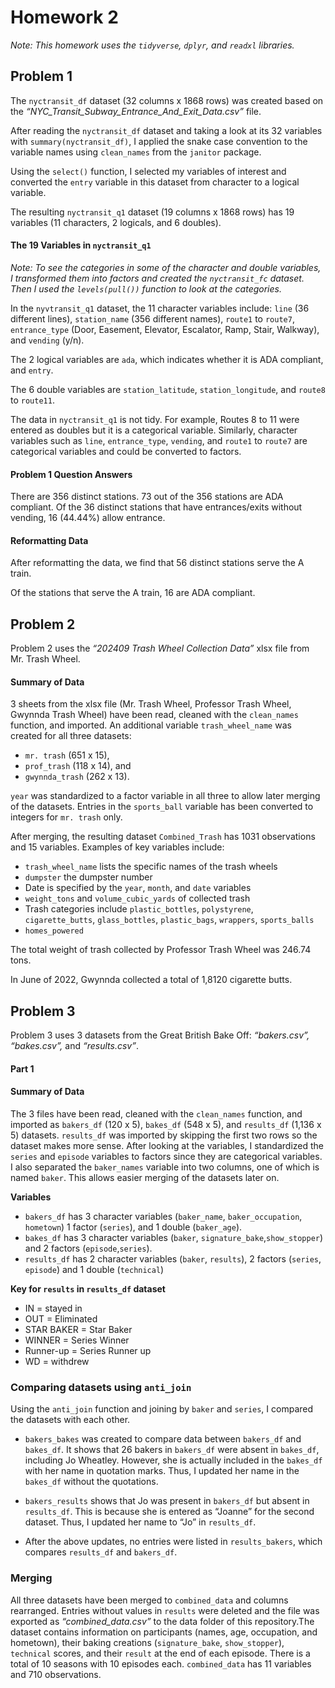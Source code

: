 Homework 2
================

*Note: This homework uses the `tidyverse`, `dplyr`, and `readxl`
libraries.*

## Problem 1

The `nyctransit_df` dataset (32 columns x 1868 rows) was created based
on the *“NYC_Transit_Subway_Entrance_And_Exit_Data.csv”* file.

After reading the `nyctransit_df` dataset and taking a look at its 32
variables with `summary(nyctransit_df)`, I applied the snake case
convention to the variable names using `clean_names` from the `janitor`
package.

Using the `select()` function, I selected my variables of interest and
converted the `entry` variable in this dataset from character to a
logical variable.

The resulting `nyctransit_q1` dataset (19 columns x 1868 rows) has 19
variables (11 characters, 2 logicals, and 6 doubles).

#### The 19 Variables in `nyctransit_q1`

*Note: To see the categories in some of the character and double
variables, I transformed them into factors and created the
`nyctransit_fc` dataset. Then I used the `levels(pull())` function to
look at the categories.*

In the `nyvtransit_q1` dataset, the 11 character variables include:
`line` (36 different lines), `station_name` (356 different names),
`route1` to `route7`, `entrance_type` (Door, Easement, Elevator,
Escalator, Ramp, Stair, Walkway), and `vending` (y/n).

The 2 logical variables are `ada`, which indicates whether it is ADA
compliant, and `entry`.

The 6 double variables are `station_latitude`, `station_longitude`, and
`route8` to `route11`.

The data in `nyctransit_q1` is not tidy. For example, Routes 8 to 11
were entered as doubles but it is a categorical variable. Similarly,
character variables such as `line`, `entrance_type`, `vending`, and
`route1` to `route7` are categorical variables and could be converted to
factors.

#### Problem 1 Question Answers

There are 356 distinct stations. 73 out of the 356 stations are ADA
compliant. Of the 36 distinct stations that have entrances/exits without
vending, 16 (44.44%) allow entrance.

#### Reformatting Data

After reformatting the data, we find that 56 distinct stations serve the
A train.

Of the stations that serve the A train, 16 are ADA compliant.

## Problem 2

Problem 2 uses the *“202409 Trash Wheel Collection Data”* xlsx file from
Mr. Trash Wheel.

#### Summary of Data

3 sheets from the xlsx file (Mr. Trash Wheel, Professor Trash Wheel,
Gwynnda Trash Wheel) have been read, cleaned with the `clean_names`
function, and imported. An additional variable `trash_wheel_name` was
created for all three datasets:

- `mr. trash` (651 x 15),
- `prof_trash` (118 x 14), and  
- `gwynnda_trash` (262 x 13).

`year` was standardized to a factor variable in all three to allow later
merging of the datasets. Entries in the `sports_ball` variable has been
converted to integers for `mr. trash` only.

After merging, the resulting dataset `Combined_Trash` has 1031
observations and 15 variables. Examples of key variables include:

- `trash_wheel_name` lists the specific names of the trash wheels
- `dumpster` the dumpster number
- Date is specified by the `year`, `month`, and `date` variables
- `weight_tons` and `volume_cubic_yards` of collected trash
- Trash categories include `plastic_bottles`, `polystyrene`,
  `cigarette_butts`, `glass_bottles`, `plastic_bags`, `wrappers`,
  `sports_balls`
- `homes_powered`

The total weight of trash collected by Professor Trash Wheel was 246.74
tons.

In June of 2022, Gwynnda collected a total of 1,8120 cigarette butts.

## Problem 3

Problem 3 uses 3 datasets from the Great British Bake Off:
*“bakers.csv”, “bakes.csv”,* and *“results.csv”*.

#### Part 1

#### Summary of Data

The 3 files have been read, cleaned with the `clean_names` function, and
imported as `bakers_df` (120 x 5), `bakes_df` (548 x 5), and
`results_df` (1,136 x 5) datasets. `results_df` was imported by skipping
the first two rows so the dataset makes more sense. After looking at the
variables, I standardized the `series` and `episode` variables to
factors since they are categorical variables. I also separated the
`baker_names` variable into two columns, one of which is named `baker`.
This allows easier merging of the datasets later on.

**Variables**

- `bakers_df` has 3 character variables (`baker_name`,
  `baker_occupation`, `hometown`) 1 factor (`series`), and 1 double
  (`baker_age`).
- `bakes_df` has 3 character variables (`baker`,
  `signature_bake`,`show_stopper`) and 2 factors (`episode`,`series`).
- `results_df` has 2 character variables (`baker`, `results`), 2 factors
  (`series`, `episode`) and 1 double (`technical`)

**Key for `results` in `results_df` dataset**

- IN = stayed in
- OUT = Eliminated
- STAR BAKER = Star Baker
- WINNER = Series Winner
- Runner-up = Series Runner up
- WD = withdrew

### Comparing datasets using `anti_join`

Using the `anti_join` function and joining by `baker` and `series`, I
compared the datasets with each other.

- `bakers_bakes` was created to compare data between `bakers_df` and
  `bakes_df`. It shows that 26 bakers in `bakers_df` were absent in
  `bakes_df`, including Jo Wheatley. However, she is actually included
  in the `bakes_df` with her name in quotation marks. Thus, I updated
  her name in the `bakes_df` without the quotations.

- `bakers_results` shows that Jo was present in `bakers_df` but absent
  in `results_df`. This is because she is entered as “Joanne” for the
  second dataset. Thus, I updated her name to “Jo” in `results_df`.

- After the above updates, no entries were listed in `results_bakers`,
  which compares `results_df` and `bakers_df`.

### Merging

All three datasets have been merged to `combined_data` and columns
rearranged. Entries without values in `results` were deleted and the
file was exported as *“combined_data.csv”* to the data folder of this
repository.The dataset contains information on participants (names, age,
occupation, and hometown), their baking creations (`signature_bake`,
`show_stopper`), `technical` scores, and their `result` at the end of
each episode. There is a total of 10 seasons with 10 episodes each.
`combined_data` has 11 variables and 710 observations.
